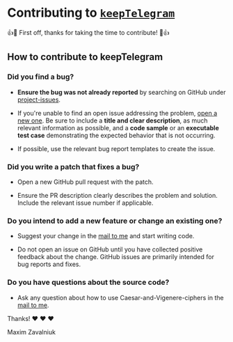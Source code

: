 # Contributing to [`keepTelegram`](https://github.com/mezgoodle/keepTelegram)

:+1::tada: First off, thanks for taking the time to contribute! :tada::+1:

## How to contribute to keepTelegram

### **Did you find a bug?**

* **Ensure the bug was not already reported** by searching on GitHub under [project-issues](https://github.com/mezgoodle/keepTelegram/issues).

* If you're unable to find an open issue addressing the problem, [open a new one](https://github.com/mezgoodle/keepTelegram/issues/new). Be sure to include a **title and clear description**, as much relevant information as possible, and a **code sample** or an **executable test case** demonstrating the expected behavior that is not occurring.

* If possible, use the relevant bug report templates to create the issue.

### **Did you write a patch that fixes a bug?**

* Open a new GitHub pull request with the patch.

* Ensure the PR description clearly describes the problem and solution. Include the relevant issue number if applicable.

### **Do you intend to add a new feature or change an existing one?**

* Suggest your change in the [mail to me](mailto:mezgoodle@gmail.com) and start writing code.

* Do not open an issue on GitHub until you have collected positive feedback about the change. GitHub issues are primarily intended for bug reports and fixes.

### **Do you have questions about the source code?**

* Ask any question about how to use Caesar-and-Vigenere-ciphers in the [mail to me](mailto:mezgoodle@gmail.com).

Thanks! :heart: :heart: :heart:

Maxim Zavalniuk
